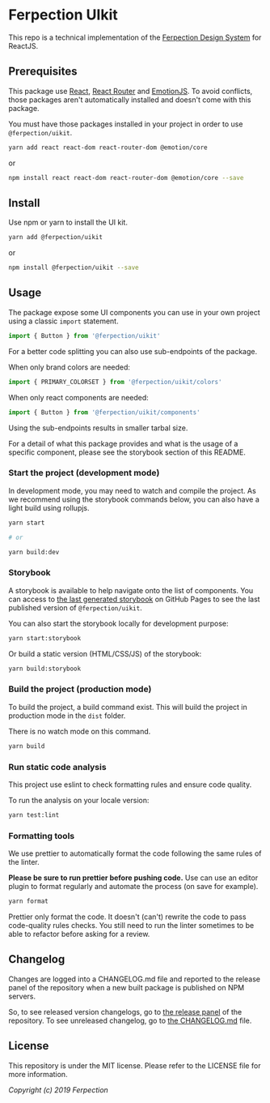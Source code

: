 # Ferpection UIkit

This repo is a technical implementation of the [Ferpection Design System](https://ferpection.slab.com/topics/design-system-v48ngrzz/posts) for ReactJS.

## Prerequisites

This package use [React](https://reactjs.org), [React Router](https://reacttraining.com/react-router/web/) and [EmotionJS](https://emotion.sh/).
To avoid conflicts, those packages aren't automatically installed and doesn't come with this package.

You must have those packages installed in your project in order to use `@ferpection/uikit`.

```sh
yarn add react react-dom react-router-dom @emotion/core
```

or

```sh
npm install react react-dom react-router-dom @emotion/core --save
```

## Install

Use npm or yarn to install the UI kit.

```sh
yarn add @ferpection/uikit
```

or

```sh
npm install @ferpection/uikit --save
```

## Usage

The package expose some UI components you can use in your own project using a classic `import` statement.

```js
import { Button } from '@ferpection/uikit'
```

For a better code splitting you can also use sub-endpoints of the package.

When only brand colors are needed:

```js
import { PRIMARY_COLORSET } from '@ferpection/uikit/colors'
```

When only react components are needed:

```js
import { Button } from '@ferpection/uikit/components'
```

Using the sub-endpoints results in smaller tarbal size.

For a detail of what this package provides and what is the usage of a specific component, please see the storybook section of this README.

### Start the project (development mode)

In development mode, you may need to watch and compile the project. As we recommend using the storybook commands below, you can also have a light build using rollupjs.

```sh
yarn start

# or

yarn build:dev
```

### Storybook

A storybook is available to help navigate onto the list of components. You can access to [the last generated storybook](https://ferpection.github.io/uikit/) on GitHub Pages to see the last published version of `@ferpection/uikit`.

You can also start the storybook locally for development purpose:

```sh
yarn start:storybook
```

Or build a static version (HTML/CSS/JS) of the storybook:

```sh
yarn build:storybook
```

### Build the project (production mode)

To build the project, a build command exist. This will build the project in production mode in the `dist` folder.

There is no watch mode on this command.

```sh
yarn build
```

### Run static code analysis

This project use eslint to check formatting rules and ensure code quality.

To run the analysis on your locale version:

```sh
yarn test:lint
```

### Formatting tools

We use prettier to automatically format the code following the same rules of the linter.

**Please be sure to run prettier before pushing code.**
Use can use an editor plugin to format regularly and automate the process (on save for example).

```sh
yarn format
```

Prettier only format the code. It doesn't (can't) rewrite the code to pass code-quality rules checks.
You still need to run the linter sometimes to be able to refactor before asking for a review.

## Changelog

Changes are logged into a CHANGELOG.md file and reported to the release panel of the repository when a new built package is published on NPM servers.

So, to see released version changelogs, go to [the release panel](https://github.com/ferpection/uikit/releases) of the repository. To see unreleased changelog, go to [the CHANGELOG.md](https://github.com/ferpection/uikit/blob/master/CHANGELOG.md) file.

## License

This repository is under the MIT license. Please refer to the LICENSE file for more information.

_Copyright (c) 2019 Ferpection_
